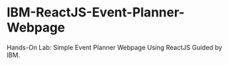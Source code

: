 # IBM-ReactJS-Event-Planner-Webpage
Hands-On Lab: Simple Event Planner Webpage Using ReactJS Guided by IBM.
